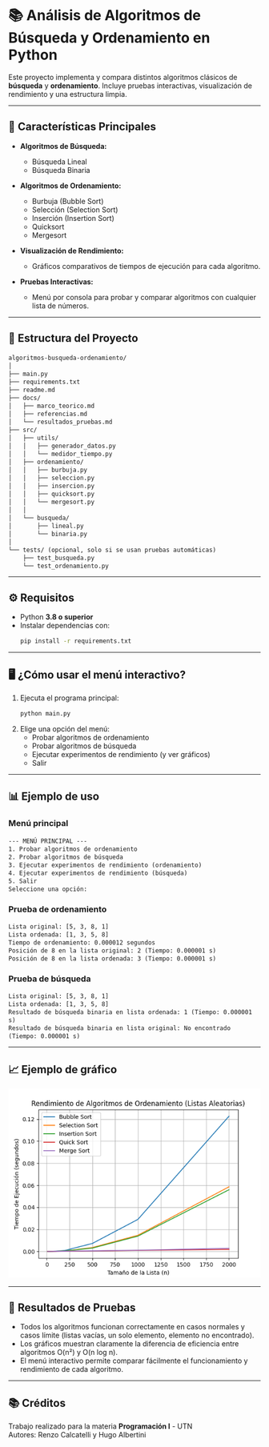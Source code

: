 # 📚 Análisis de Algoritmos de Búsqueda y Ordenamiento en Python

Este proyecto implementa y compara distintos algoritmos clásicos de **búsqueda** y **ordenamiento**. Incluye pruebas interactivas, visualización de rendimiento y una estructura limpia.

---

## 🚀 Características Principales

- **Algoritmos de Búsqueda:**
  - Búsqueda Lineal
  - Búsqueda Binaria

- **Algoritmos de Ordenamiento:**
  - Burbuja (Bubble Sort)
  - Selección (Selection Sort)
  - Inserción (Insertion Sort)
  - Quicksort
  - Mergesort

- **Visualización de Rendimiento:**
  - Gráficos comparativos de tiempos de ejecución para cada algoritmo.

- **Pruebas Interactivas:**
  - Menú por consola para probar y comparar algoritmos con cualquier lista de números.

---

## 📁 Estructura del Proyecto

```
algoritmos-busqueda-ordenamiento/
│
├── main.py
├── requirements.txt
├── readme.md
├── docs/
│   ├── marco_teorico.md
│   ├── referencias.md
│   └── resultados_pruebas.md
├── src/
│   ├── utils/
│   │   ├── generador_datos.py
│   │   └── medidor_tiempo.py
│   ├── ordenamiento/
│   │   ├── burbuja.py
│   │   ├── seleccion.py
│   │   ├── insercion.py
│   │   ├── quicksort.py
│   │   └── mergesort.py
│   │ 
│   └── busqueda/
│       ├── lineal.py
│       └── binaria.py
│       
└── tests/ (opcional, solo si se usan pruebas automáticas)
    ├── test_busqueda.py
    └── test_ordenamiento.py
```

---

## ⚙️ Requisitos

- Python **3.8 o superior**
- Instalar dependencias con:
  ```bash
  pip install -r requirements.txt
  ```

---

## 🖥️ ¿Cómo usar el menú interactivo?

1. Ejecuta el programa principal:
   ```bash
   python main.py
   ```
2. Elige una opción del menú:
   - Probar algoritmos de ordenamiento
   - Probar algoritmos de búsqueda
   - Ejecutar experimentos de rendimiento (y ver gráficos)
   - Salir

---

## 📊 Ejemplo de uso

### Menú principal

```
--- MENÚ PRINCIPAL ---
1. Probar algoritmos de ordenamiento
2. Probar algoritmos de búsqueda
3. Ejecutar experimentos de rendimiento (ordenamiento)
4. Ejecutar experimentos de rendimiento (búsqueda)
5. Salir
Seleccione una opción:
```

### Prueba de ordenamiento

```
Lista original: [5, 3, 8, 1]
Lista ordenada: [1, 3, 5, 8]
Tiempo de ordenamiento: 0.000012 segundos
Posición de 8 en la lista original: 2 (Tiempo: 0.000001 s)
Posición de 8 en la lista ordenada: 3 (Tiempo: 0.000001 s)
```

### Prueba de búsqueda

```
Lista original: [5, 3, 8, 1]
Lista ordenada: [1, 3, 5, 8]
Resultado de búsqueda binaria en lista ordenada: 1 (Tiempo: 0.000001 s)
Resultado de búsqueda binaria en lista original: No encontrado (Tiempo: 0.000001 s)
```

---

## 📈 Ejemplo de gráfico

![Gráfico de rendimiento de algoritmos de ordenamiento](assets/grafico_ordenamiento.png)

---

## 📝 Resultados de Pruebas

- Todos los algoritmos funcionan correctamente en casos normales y casos límite (listas vacías, un solo elemento, elemento no encontrado).
- Los gráficos muestran claramente la diferencia de eficiencia entre algoritmos O(n²) y O(n log n).
- El menú interactivo permite comparar fácilmente el funcionamiento y rendimiento de cada algoritmo.

---

## 📚 Créditos

Trabajo realizado para la materia **Programación I** - UTN  
Autores: Renzo Calcatelli y Hugo Albertini

